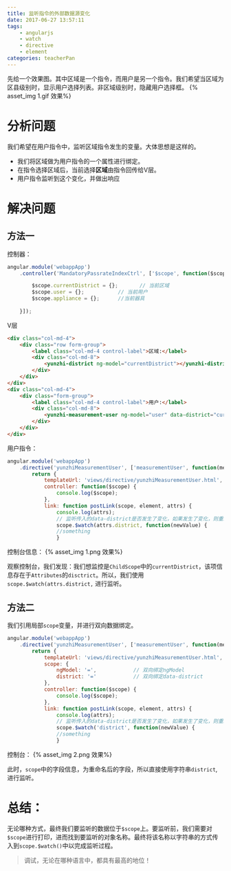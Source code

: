 ```yaml
---
title: 监听指令的外部数据源变化
date: 2017-06-27 13:57:11
tags:
    - angularjs
    - watch
    - directive
    - element
categories: teacherPan
---
```

先给一个效果图。其中区域是一个指令，而用户是另一个指令。我们希望当区域为区县级别时，显示用户选择列表。非区域级别时，隐藏用户选择框。
{% asset_img 1.gif 效果%}

# 分析问题
我们希望在用户指令中，监听区域指令发生的变量。大体思想是这样的。
* 我们将区域做为用户指令的一个属性进行绑定。
* 在指令选择区域后，当前选择**区域**由指令回传给V层。
* 用户指令监听到这个变化，并做出响应

# 解决问题
## 方法一
控制器：
```js
angular.module('webappApp')
    .controller('MandatoryPassrateIndexCtrl', ['$scope', function($scope) {

        $scope.currentDistrict = {};       // 当前区域
        $scope.user = {};           // 当前用户
        $scope.appliance = {};      //当前器具
     
    }]);
```

V层
```html
<div class="col-md-4">
    <div class="row form-group">
        <label class="col-md-4 control-label">区域:</label>
        <div class="col-md-8">
            <yunzhi-district ng-model="currentDistrict"></yunzhi-district>
        </div>
    </div>
</div>
<div class="col-md-4">
    <div class="form-group">
        <label class="col-md-4 control-label">用户:</label>
        <div class="col-md-8">
            <yunzhi-measurement-user ng-model="user" data-district="currentDistrict"></yunzhi-measurement-user>
        </div>
    </div>
</div>
```

用户指令：
```js
angular.module('webappApp')
    .directive('yunzhiMeasurementUser', ['measurementUser', function(measurementUser) {
        return {
            templateUrl: 'views/directive/yunzhiMeasurementUser.html',
            controller: function($scope) {
                console.log($scope);
            },
            link: function postLink(scope, element, attrs) {
                console.log(attrs);
                // 监听传入的data-district是否发生了变化，如果发生了变化，则重新获取器具用户列表
                scope.$watch(attrs.district, function(newValue) {
                //something
                }
```

控制台信息：
{% asset_img 1.png 效果%}

观察控制台，我们发现：我们想监控是`ChildScope`中的`currentDistrict`，该项信息存在于`Attributes`的`disctrict`。所以，我们使用`scope.$watch(attrs.district,` 进行监听。


## 方法二
我们引用局部`scope`变量，并进行双向数据绑定。
```js
angular.module('webappApp')
    .directive('yunzhiMeasurementUser', ['measurementUser', function(measurementUser) {
        return {
            templateUrl: 'views/directive/yunzhiMeasurementUser.html',
            scope: {
                ngModel: '=',            // 双向绑定ngModel
                district: '='            // 双向绑定data-district
            },
            controller: function($scope) {
                console.log($scope);
            },
            link: function postLink(scope, element, attrs) {
                console.log(attrs);
                // 监听传入的data-district是否发生了变化，如果发生了变化，则重新获取器具用户列表
                scope.$watch('district', function(newValue) {
                //something
                }
```

控制台：
{% asset_img 2.png 效果%}

此时，`scope`中的字段信息，为重命名后的字段，所以直接使用字符串`district`, 进行监听。

# 总结：
无论哪种方式，最终我们要监听的数据位于`$scope`上。要监听前，我们需要对`$scope`进行打印，进而找到要监听的对象名称。最终将该名称以字符串的方式传入到`scope.$watch()`中以完成监听过程。

> 调试，无论在哪种语言中，都具有最高的地位！

